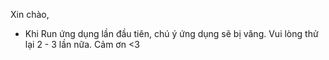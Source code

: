 Xin chào,
- Khi Run ứng dụng lần đầu tiên, chú ý ứng dụng sẽ bị văng.
Vui lòng thử lại 2 - 3 lần nữa. Cảm ơn <3
